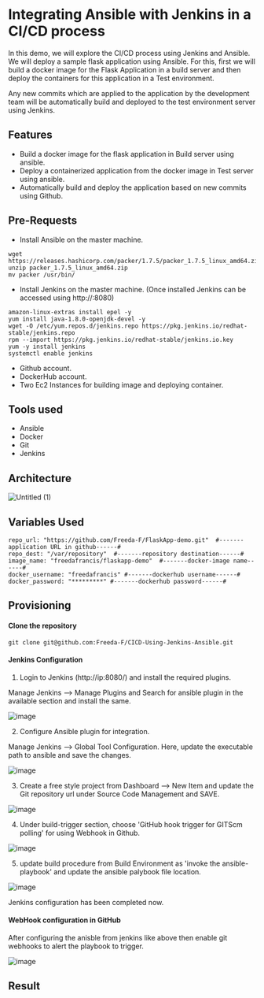 # Integrating Ansible with Jenkins in a CI/CD process

In this demo, we will explore the CI/CD process using Jenkins and Ansible. We will deploy a sample flask application using Ansible. For this, first we will build a docker image for the Flask Application in a build server and then deploy the containers for this application in a Test environment. 

Any new commits which are applied to the application by the development team will be automatically build and deployed to the test environment server using Jenkins.

## Features

- Build a docker image for the flask application in Build server using ansible.
- Deploy a containerized application from the docker image in Test server using ansible.
- Automatically build and deploy the application based on new commits using Github.

## Pre-Requests

- Install Ansible  on the master machine.
```
wget https://releases.hashicorp.com/packer/1.7.5/packer_1.7.5_linux_amd64.zip
unzip packer_1.7.5_linux_amd64.zip
mv packer /usr/bin/
```
- Install Jenkins on the master machine. (Once installed Jenkins can be accessed using http://<public-Ip>:8080)
```
amazon-linux-extras install epel -y
yum install java-1.8.0-openjdk-devel -y
wget -O /etc/yum.repos.d/jenkins.repo https://pkg.jenkins.io/redhat-stable/jenkins.repo
rpm --import https://pkg.jenkins.io/redhat-stable/jenkins.io.key
yum -y install jenkins
systemctl enable jenkins
```
- Github account.
- DockerHub account.
- Two Ec2 Instances for building image and deploying container.

## Tools used 

- Ansible
- Docker
- Git
- Jenkins

## Architecture

![Untitled (1)](https://user-images.githubusercontent.com/93197553/150859874-bcf7f0dc-08da-4d08-b650-1df0edff2177.png)


## Variables Used

```
repo_url: "https://github.com/Freeda-F/FlaskApp-demo.git"  #-------application URL in github------#
repo_dest: "/var/repository"  #-------repository destination------#
image_name: "freedafrancis/flaskapp-demo"  #-------docker-image name------#
docker_username: "freedafrancis" #-------dockerhub username------#
docker_password: "*********" #-------dockerhub password------#
```

## Provisioning

#### Clone the repository

```
git clone git@github.com:Freeda-F/CICD-Using-Jenkins-Ansible.git
```

#### Jenkins Configuration

1. Login to Jenkins (http://ip:8080/) and install the required plugins.

Manage Jenkins --> Manage Plugins and Search for ansible plugin in the available section and install the same.
  
![image](https://user-images.githubusercontent.com/93197553/150861966-91eb05e8-dcb2-4246-af13-a74ef4e2ea4a.png)

2. Configure Ansible plugin for integration.

Manage Jenkins --> Global Tool Configuration. Here, update the executable path to ansible and save the changes.
  
![image](https://user-images.githubusercontent.com/93197553/150862576-cd820917-d795-4975-80a8-1834ccae17b6.png)

3. Create a free style project from Dashboard --> New Item and update the Git repository url under Source Code Management and SAVE.

![image](https://user-images.githubusercontent.com/93197553/150863316-f197780e-0fa0-44f3-ab95-157299b566d3.png)

4. Under build-trigger section, choose 'GitHub hook trigger for GITScm polling' for using Webhook in Github.

![image](https://user-images.githubusercontent.com/93197553/150863559-6c0ad297-a433-4b80-ac03-84185d77a926.png)
  
5. update build procedure from Build Environment as 'invoke the ansible-playbook' and update the ansible palybook file location.

![image](https://user-images.githubusercontent.com/93197553/150863816-b072648d-85b3-4f91-9dc6-ac8652d353c6.png)
  
Jenkins configuration has been completed now.

#### WebHook configuration in GitHub

After configuring the anisble from jenkins like above then enable git webhooks to alert the playbook to trigger.

![image](https://user-images.githubusercontent.com/93197553/150864381-0313dedb-75f9-4a61-8f5b-e201ca3cdc58.png)

## Result



